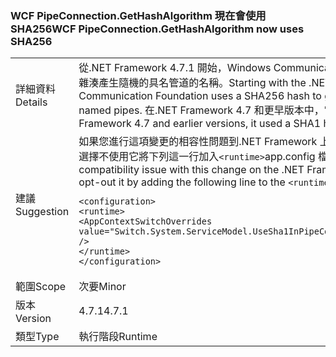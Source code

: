 ### <a name="wcf-pipeconnectiongethashalgorithm-now-uses-sha256"></a><span data-ttu-id="fa8b2-101">WCF PipeConnection.GetHashAlgorithm 現在會使用 SHA256</span><span class="sxs-lookup"><span data-stu-id="fa8b2-101">WCF PipeConnection.GetHashAlgorithm now uses SHA256</span></span>

|   |   |
|---|---|
|<span data-ttu-id="fa8b2-102">詳細資料</span><span class="sxs-lookup"><span data-stu-id="fa8b2-102">Details</span></span>|<span data-ttu-id="fa8b2-103">從.NET Framework 4.7.1 開始，Windows Communication Foundation 會使用 SHA256 雜湊產生隨機的具名管道的名稱。</span><span class="sxs-lookup"><span data-stu-id="fa8b2-103">Starting with the .NET Framework 4.7.1, Windows Communication Foundation uses a SHA256 hash to generate random names for named pipes.</span></span> <span data-ttu-id="fa8b2-104">在.NET Framework 4.7 和更早版本中，它會使用 SHA1 雜湊。</span><span class="sxs-lookup"><span data-stu-id="fa8b2-104">In the .NET Framework 4.7 and earlier versions, it used a SHA1 hash.</span></span>|
|<span data-ttu-id="fa8b2-105">建議</span><span class="sxs-lookup"><span data-stu-id="fa8b2-105">Suggestion</span></span>|<span data-ttu-id="fa8b2-106">如果您進行這項變更的相容性問題到.NET Framework 上執行 4.7.1 或更新版本中，您可以選擇不使用它將下列這一行加入<code>&lt;runtime&gt;</code>app.config 檔的區段：</span><span class="sxs-lookup"><span data-stu-id="fa8b2-106">If you run into compatibility issue with this change on the .NET Framework 4.7.1 or later, you can opt-out it by adding the following line to the <code>&lt;runtime&gt;</code> section of your app.config file:</span></span><pre><code class="language-xml">&lt;configuration&gt;&#13;&#10;&lt;runtime&gt;&#13;&#10;&lt;AppContextSwitchOverrides value=&quot;Switch.System.ServiceModel.UseSha1InPipeConnectionGetHashAlgorithm=true&quot; /&gt;&#13;&#10;&lt;/runtime&gt;&#13;&#10;&lt;/configuration&gt;&#13;&#10;</code></pre>|
|<span data-ttu-id="fa8b2-107">範圍</span><span class="sxs-lookup"><span data-stu-id="fa8b2-107">Scope</span></span>|<span data-ttu-id="fa8b2-108">次要</span><span class="sxs-lookup"><span data-stu-id="fa8b2-108">Minor</span></span>|
|<span data-ttu-id="fa8b2-109">版本</span><span class="sxs-lookup"><span data-stu-id="fa8b2-109">Version</span></span>|<span data-ttu-id="fa8b2-110">4.7.1</span><span class="sxs-lookup"><span data-stu-id="fa8b2-110">4.7.1</span></span>|
|<span data-ttu-id="fa8b2-111">類型</span><span class="sxs-lookup"><span data-stu-id="fa8b2-111">Type</span></span>|<span data-ttu-id="fa8b2-112">執行階段</span><span class="sxs-lookup"><span data-stu-id="fa8b2-112">Runtime</span></span>|


